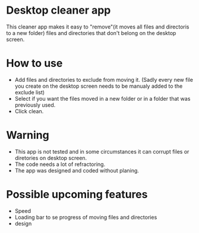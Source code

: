 # Desktop cleaner app
This cleaner app makes it easy to "remove"(it moves all files and directoris to a new folder) files and directories that don't belong on the desktop screen.


# How to use
- Add files and directories to exclude from moving it. (Sadly every new file you create on the desktop screen needs to be manualy added to the exclude list)
- Select if you want the files moved in a new folder or in a folder that was previously used.
- Click clean.

# Warning
- This app is not tested and in some circumstances it can corrupt files or diretories on desktop screen.
- The code needs a lot of refractoring.
- The app was designed and coded without planing.

# Possible upcoming features
- Speed
- Loading bar to se progress of moving files and directories
- design
